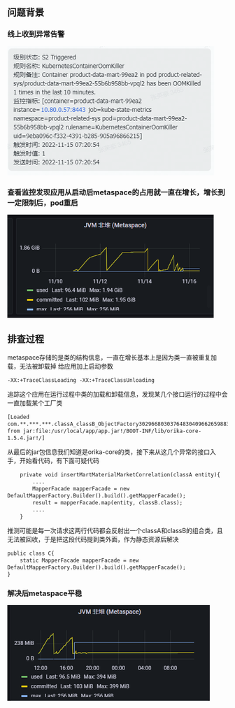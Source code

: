 ## 问题背景
### 线上收到异常告警
![oom告警](../_media/metaspace_oom_gj.png)

### 查看监控发现应用从启动后metaspace的占用就一直在增长，增长到一定限制后，pod重启
![oom监控图](../_media/metaspace_oom.png)
## 排查过程
metaspace存储的是类的结构信息，一直在增长基本上是因为类一直被重复加载，无法被卸载掉
给应用加上启动参数
```code
-XX:+TraceClassLoading -XX:+TraceClassUnloading
```
追踪这个应用在运行过程中类的加载和卸载信息，发现某几个接口运行的过程中会一直加载某个工厂类
```code
[Loaded com.**.***.***.classA_classB_ObjectFactory302966803037648304096626598839$4336 from jar:file:/usr/local/app/app.jar!/BOOT-INF/lib/orika-core-1.5.4.jar!/]
```
从最后的jar包信息我们知道是orika-core的类，接下来从这几个异常的接口入手，开始看代码，有下面可疑代码
```code
    private void insertMartMaterialMarketCorrelation(classA entity){
        ....
        MapperFacade mapperFacade = new DefaultMapperFactory.Builder().build().getMapperFacade();
        result = mapperFacade.map(entity, classB.class);
        ....
    }
```
推测可能是每一次请求这两行代码都会反射出一个classA和classB的组合类，且无法被回收，于是把这段代码提到类外面，作为静态资源后解决
```
public class C{
    static MapperFacade mapperFacade = new DefaultMapperFactory.Builder().build().getMapperFacade();
}
```
### 解决后metaspace平稳
![oom监控图](../_media/metaspace_oom_2.png)


